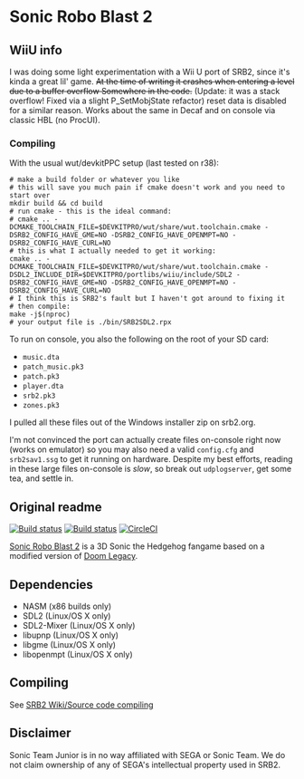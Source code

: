 # Sonic Robo Blast 2

## WiiU info
I was doing some light experimentation with a Wii U port of SRB2, since it's kinda a great lil' game. ~~At the time of writing it crashes when entering a level due to a buffer overflow Somewhere in the code.~~ (Update: it was a stack overflow! Fixed via a slight P_SetMobjState refactor) reset data is disabled for a similar reason. Works about the same in Decaf and on console via classic HBL (no ProcUI).

### Compiling
With the usual wut/devkitPPC setup (last tested on r38):

```shell
# make a build folder or whatever you like
# this will save you much pain if cmake doesn't work and you need to start over
mkdir build && cd build
# run cmake - this is the ideal command:
# cmake .. -DCMAKE_TOOLCHAIN_FILE=$DEVKITPRO/wut/share/wut.toolchain.cmake -DSRB2_CONFIG_HAVE_GME=NO -DSRB2_CONFIG_HAVE_OPENMPT=NO -DSRB2_CONFIG_HAVE_CURL=NO
# this is what I actually needed to get it working:
cmake .. -DCMAKE_TOOLCHAIN_FILE=$DEVKITPRO/wut/share/wut.toolchain.cmake -DSDL2_INCLUDE_DIR=$DEVKITPRO/portlibs/wiiu/include/SDL2 -DSRB2_CONFIG_HAVE_GME=NO -DSRB2_CONFIG_HAVE_OPENMPT=NO -DSRB2_CONFIG_HAVE_CURL=NO
# I think this is SRB2's fault but I haven't got around to fixing it
# then compile:
make -j$(nproc)
# your output file is ./bin/SRB2SDL2.rpx
```

To run on console, you also the following on the root of your SD card:
- `music.dta`
- `patch_music.pk3`
- `patch.pk3`
- `player.dta`
- `srb2.pk3`
- `zones.pk3`

I pulled all these files out of the Windows installer zip on srb2.org.

I'm not convinced the port can actually create files on-console right now (works on emulator) so you may also need a valid `config.cfg` and `srb2sav1.ssg` to get it running on hardware. Despite my best efforts, reading in these large files on-console is *slow*, so break out `udplogserver`, get some tea, and settle in.

## Original readme

[![Build status](https://ci.appveyor.com/api/projects/status/399d4hcw9yy7hg2y?svg=true)](https://ci.appveyor.com/project/STJr/srb2)
[![Build status](https://travis-ci.org/STJr/SRB2.svg?branch=master)](https://travis-ci.org/STJr/SRB2)
[![CircleCI](https://circleci.com/gh/STJr/SRB2/tree/master.svg?style=svg)](https://circleci.com/gh/STJr/SRB2/tree/master)

[Sonic Robo Blast 2](https://srb2.org/) is a 3D Sonic the Hedgehog fangame based on a modified version of [Doom Legacy](http://doomlegacy.sourceforge.net/).

## Dependencies
- NASM (x86 builds only)
- SDL2 (Linux/OS X only)
- SDL2-Mixer (Linux/OS X only)
- libupnp (Linux/OS X only)
- libgme (Linux/OS X only)
- libopenmpt (Linux/OS X only)

## Compiling

See [SRB2 Wiki/Source code compiling](http://wiki.srb2.org/wiki/Source_code_compiling)

## Disclaimer
Sonic Team Junior is in no way affiliated with SEGA or Sonic Team. We do not claim ownership of any of SEGA's intellectual property used in SRB2.

